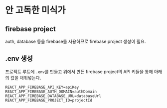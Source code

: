 # 안 고독한 미식가

## firebase project
auth, database 등을 firebase를 사용하므로 firebase project 생성이 필요.

## .env 생성
프로젝트 루트에 `.env`를 만들고 위에서 만든 firebase project의 API 키들을 통해 아래의 값을 채워넣는다.

```
REACT_APP_FIREBASE_API_KEY=apiKey
REACT_APP_FIREBASE_AUTH_DOMAIN=authDomain
REACT_APP_FIREBASE_DATABASE_URL=databaseUrl
REACT_APP_FIREBASE_PROJECT_ID=projectId

```